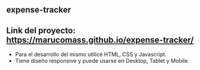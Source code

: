 expense-tracker
---
Link del proyecto: https://marucomass.github.io/expense-tracker/
---
- Para el desarrollo del mismo utilicé HTML, CSS y Javascript. 
- Tiene diseño responsive y puede usarse en Desktop, Tablet y Mobile.
